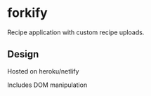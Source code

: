 # forkify

Recipe application with custom recipe uploads.

## Design
Hosted on heroku/netlify

Includes DOM manipulation
